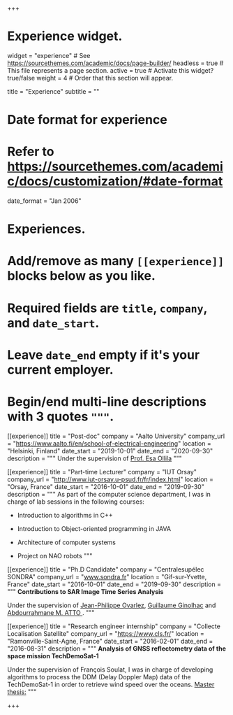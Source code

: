+++
# Experience widget.
widget = "experience"  # See https://sourcethemes.com/academic/docs/page-builder/
headless = true  # This file represents a page section.
active = true  # Activate this widget? true/false
weight = 4  # Order that this section will appear.

title = "Experience"
subtitle = ""

# Date format for experience
#   Refer to https://sourcethemes.com/academic/docs/customization/#date-format
date_format = "Jan 2006"

# Experiences.
#   Add/remove as many `[[experience]]` blocks below as you like.
#   Required fields are `title`, `company`, and `date_start`.
#   Leave `date_end` empty if it's your current employer.
#   Begin/end multi-line descriptions with 3 quotes `"""`.
[[experience]]
  title = "Post-doc"
  company = "Aalto University"
  company_url = "https://www.aalto.fi/en/school-of-electrical-engineering"
  location = "Helsinki, Finland"
  date_start = "2019-10-01"
  date_end = "2020-09-30"
  description = """ Under the supervision of [Prof. Esa Ollila](http://users.spa.aalto.fi/esollila/)
  """

[[experience]]
  title = "Part-time Lecturer"
  company = "IUT Orsay"
  company_url = "http://www.iut-orsay.u-psud.fr/fr/index.html"
  location = "Orsay, France"
  date_start = "2016-10-01"
  date_end = "2019-09-30"
  description = """
  As part of the computer science department, I was in charge of lab sessions in the following courses:

  - Introduction to algorithms in C++

  - Introduction to Object-oriented programming in JAVA

  - Architecture of computer systems

  - Project on NAO robots
  """

[[experience]]
  title = "Ph.D Candidate"
  company = "Centralesupélec SONDRA"
  company_url = "www.sondra.fr"
  location = "Gif-sur-Yvette, France"
  date_start = "2016-10-01"
  date_end = "2019-09-30"
  description = """
  **Contributions to SAR Image Time Series Analysis**

  Under the supervision of [Jean-Philippe Ovarlez](http://jeanphilippeovarlez.com/Homepage_de_Ovarlez_Jean-Philippe/Bienvenue.html), [Guillaume Ginolhac](https://www.researchgate.net/profile/Guillaume_Ginolhac) and [Abdourrahmane M. ATTO ](http://am.atto.free.fr/).
  """

[[experience]]
  title = "Research engineer internship"
  company = "Collecte Localisation Satellite"
  company_url = "https://www.cls.fr/"
  location = "Ramonville-Saint-Agne, France"
  date_start = "2016-02-01"
  date_end = "2016-08-31"
  description = """
  **Analysis of GNSS reflectometry data of the space mission TechDemoSat-1**

  Under the supervision of François Soulat, I was in charge of developing algorithms to process the DDM (Delay Doppler Map) data of the TechDemoSat-1 in order to retrieve wind speed over the oceans.
  [Master thesis:](report_internship_cls.pdf)
   """

+++

